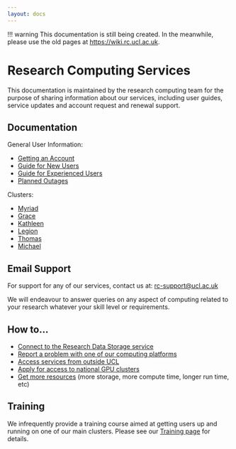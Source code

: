 ```yaml
---
layout: docs
---
```


!!! warning
    This documentation is still being created. In the meanwhile, please use the  old pages at <https://wiki.rc.ucl.ac.uk>.


# Research Computing Services

This documentation is maintained by the research computing team for the purpose
of sharing information about our services, including user guides,
service updates and account request and renewal support.

## Documentation

General User Information:

 - [Getting an Account](Account_Services)
 - [Guide for New Users](New_Users)
 - [Guide for Experienced Users](Experienced_Users)
 - [Planned Outages](Planned_Outages)

Clusters:

 - [Myriad](Systems/Myriad)
 - [Grace](Systems/Grace)
 - [Kathleen](Systems/Kathleen)
 - [Legion](Systems/Legion)
 - [Thomas](Systems/Thomas)
 - [Michael](Systems/Michael)

## Email Support

For support for any of our services, contact us at: [rc-support@ucl.ac.uk](mailto:rc-support@ucl.ac.uk)

We will endeavour to answer queries on any aspect of computing related to your research whatever your skill level or requirements.

## How to...

 - [Connect to the Research Data Storage service](Connecting_to_Research_Data_Services.md)
 - [Report a problem with one of our computing platforms](Reporting_problems.md)
 - [Access services from outside UCL](Accessing_RC_Systems.md#Accessing_services_from_outside_UCL)
 - [Apply for access to national GPU clusters](GPU_Clusters.md)
 - [Get more resources](Additional_Resource_Requests.md) (more storage, more compute time, longer run time, etc)

## Training

We infrequently provide a training course aimed at getting users up and running on one of our main clusters. Please see our [Training page](Training.md) for details.

